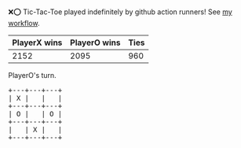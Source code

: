 :x::o: Tic-Tac-Toe played indefinitely by github action runners! See [my workflow](.github/workflows/play.yaml).

|PlayerX wins|PlayerO wins|Ties|
|-|-|-|
|2152|2095|960|

PlayerO's turn.

<pre>
+---+---+---+
| X |   |   |
+---+---+---+
| O |   | O |
+---+---+---+
|   | X |   |
+---+---+---+
</pre>
